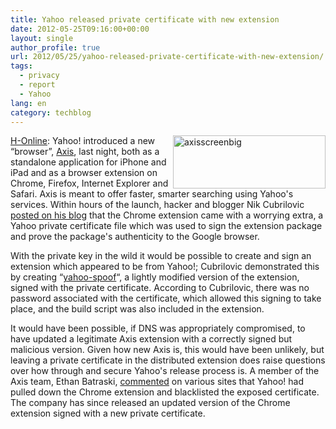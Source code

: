 ```yaml
---
title: Yahoo released private certificate with new extension
date: 2012-05-25T09:16:00+00:00
layout: single
author_profile: true
url: 2012/05/25/yahoo-released-private-certificate-with-new-extension/
tags:
  - privacy
  - report
  - Yahoo
lang: en
category: techblog
---
```

[<img title="axisscreenbig" border="0" alt="axisscreenbig" align="right" src="http://lh6.ggpht.com/-zcbUM2UWWs0/T79G27HrnQI/AAAAAAAAGFs/mCFDu-lvj4c/axisscreenbig_thumb%25255B2%25255D.png?imgmax=800" width="244" height="85" />](http://lh3.ggpht.com/-NmgK1g58UzY/T79GzkK5VQI/AAAAAAAAGFk/JhAthPA4mqY/s1600-h/axisscreenbig%25255B4%25255D.png)<a href="http://www.h-online.com/" target="_blank">H-Online</a>: Yahoo! introduced a new &#8220;browser&#8221;, [Axis](http://axis.yahoo.com/), last night, both as a standalone application for iPhone and iPad and as a browser extension on Chrome, Firefox, Internet Explorer and Safari. Axis is meant to offer faster, smarter searching using Yahoo's services. Within hours of the launch, hacker and blogger Nik Cubrilovic [posted on his blog](http://nikcub.appspot.com/posts/yahoo-axis-chrome-extension-leaks-private-certificate-file) that the Chrome extension came with a worrying extra, a Yahoo private certificate file which was used to sign the extension package and prove the package's authenticity to the Google browser. 

With the private key in the wild it would be possible to create and sign an extension which appeared to be from Yahoo!; Cubrilovic demonstrated this by creating &#8220;[yahoo-spoof](https://github.com/nikcub/yahoo-spoof)&#8220;, a lightly modified version of the extension, signed with the private certificate. According to Cubrilovic, there was no password associated with the certificate, which allowed this signing to take place, and the build script was also included in the extension. 

It would have been possible, if DNS was appropriately compromised, to have updated a legitimate Axis extension with a correctly signed but malicious version. Given how new Axis is, this would have been unlikely, but leaving a private certificate in the distributed extension does raise questions over how through and secure Yahoo's release process is. A member of the Axis team, Ethan Batraski, [commented](http://thenextweb.com/insider/2012/05/24/whoops-someone-forgot-to-publish-the-yahoo-axis-terms-and-conditions/) on various sites that Yahoo! had pulled down the Chrome extension and blacklisted the exposed certificate. The company has since released an updated version of the Chrome extension signed with a new private certificate.